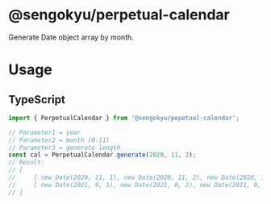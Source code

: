 # @sengokyu/perpetual-calendar

Generate Date object array by month.

# Usage

## TypeScript

```typescript
import { PerpetualCalendar } from '@sengokyu/pepetual-calendar';

// Parameter1 = year
// Parameter2 = month (0-11)
// Parameter3 = generate length
const cal = PerpetualCalendar.generate(2020, 11, 2);
// Result:
// [
//     [ new Date(2020, 11, 1), new Date(2020, 11, 2), new Date(2020, 11, 3), /* (snip...) */ new Date(2020, 11, 31) ],
//     [ new Date(2021, 0, 1), new Date(2021, 0, 2), new Date(2021, 0, 3), /* (snip...) */ new Date(2021, 0, 31) ]
// ]
```


